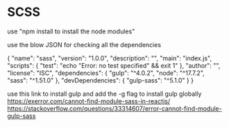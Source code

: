 # SCSS

use "npm install to install the node modules"

use the blow JSON for checking all the dependencies

{
  "name": "sass",
  "version": "1.0.0",
  "description": "",
  "main": "index.js",
  "scripts": {
    "test": "echo \"Error: no test specified\" && exit 1"
  },
  "author": "",
  "license": "ISC",
  "dependencies": {
    "gulp": "^4.0.2",
    "node": "^17.7.2",
    "sass": "^1.51.0"
  },
  "devDependencies": {
    "gulp-sass": "^5.1.0"
  }
}


use this link to install gulp and add the -g flag to install gulp globally
https://exerror.com/cannot-find-module-sass-in-reactjs/
https://stackoverflow.com/questions/33314607/error-cannot-find-module-gulp-sass
